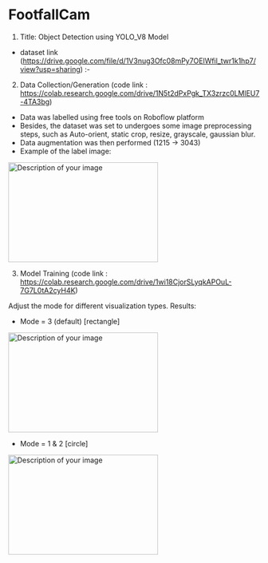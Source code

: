 # FootfallCam
1. Title: Object Detection using YOLO_V8 Model
- dataset link (https://drive.google.com/file/d/1V3nug3Ofc08mPy7OElWfil_twr1k1hp7/view?usp=sharing)
:-
2. Data Collection/Generation (code link : https://colab.research.google.com/drive/1N5t2dPxPgk_TX3zrzc0LMlEU7-4TA3bg)
- Data was labelled using free tools on Roboflow platform
- Besides, the dataset was set to undergoes some image preprocessing steps, such as Auto-orient, static crop, resize, grayscale, gaussian blur.
- Data augmentation was then performed (1215 -> 3043)
- Example of the label image:
<img src="https://github.com/juxue97/FootfallCam/assets/122148337/00aa6788-0649-4bba-a124-77bd3101a75e" alt="Description of your image" width="300" height="200">

3. Model Training (code link : https://colab.research.google.com/drive/1wi18CjorSLyqkAPOuL-7G7L0tA2cyH4K)

Adjust the mode for different visualization types.
Results: 
- Mode = 3 (default) [rectangle]
<img src="https://github.com/juxue97/FootfallCam/assets/122148337/48abb414-bea2-4dd7-9c5b-4c0050a89c32" alt="Description of your image" width="300" height="200">

- Mode = 1 & 2 [circle]
<img src="https://github.com/juxue97/FootfallCam/assets/122148337/38307d48-75f7-41a4-9d26-07c2a2882f78" alt="Description of your image" width="300" height="200">





